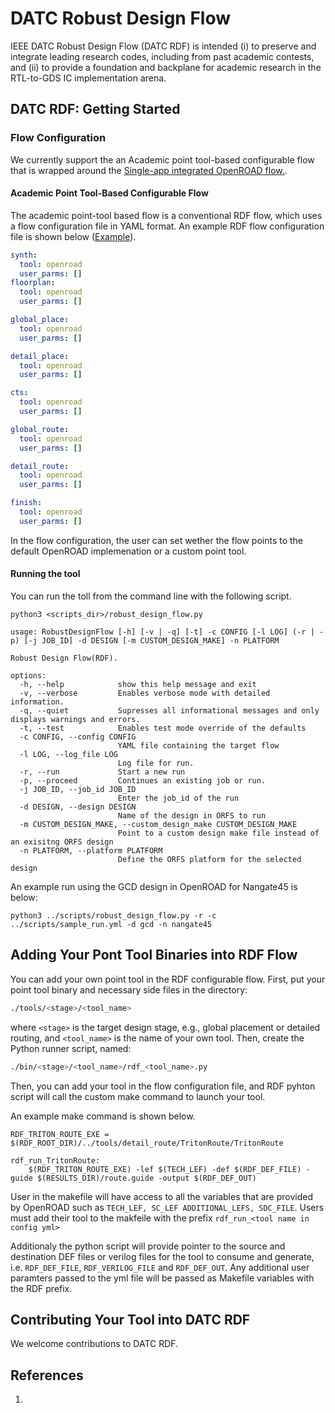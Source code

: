 DATC Robust Design Flow
===

IEEE DATC Robust Design Flow (DATC RDF) is intended (i) to preserve and integrate leading research codes, including from past academic contests, and (ii) to  provide a foundation and backplane for academic research in the RTL-to-GDS IC implementation arena.

DATC RDF: Getting Started
---

### Flow Configuration

We currently support the an Academic point tool-based configurable flow that is wrapped around the [Single-app integrated OpenROAD flow.](https://github.com/The-OpenROAD-Project/OpenROAD-flow-scripts).


#### Academic Point Tool-Based Configurable Flow

The academic point-tool based flow is a conventional RDF flow, which uses a flow configuration file in YAML format.
An example RDF flow configuration file is shown below ([Example](./scripts/sample_run.yml)).

```yaml
synth:
  tool: openroad
  user_parms: []
floorplan:
  tool: openroad
  user_parms: []

global_place:
  tool: openroad
  user_parms: []

detail_place:
  tool: openroad
  user_parms: []

cts:
  tool: openroad
  user_parms: []

global_route:
  tool: openroad
  user_parms: []

detail_route:
  tool: openroad
  user_parms: []

finish:
  tool: openroad
  user_parms: []
```

In the flow configuration, the user can set wether the flow points to the default OpenROAD implemenation or a custom point tool.

#### Running the tool

You can run the toll from the command line with the following script. 

```shell
python3 <scripts_dir>/robust_design_flow.py
```

```
usage: RobustDesignFlow [-h] [-v | -q] [-t] -c CONFIG [-l LOG] (-r | -p) [-j JOB_ID] -d DESIGN [-m CUSTOM_DESIGN_MAKE] -n PLATFORM

Robust Design Flow(RDF).

options:
  -h, --help            show this help message and exit
  -v, --verbose         Enables verbose mode with detailed information.
  -q, --quiet           Supresses all informational messages and only displays warnings and errors.
  -t, --test            Enables test mode override of the defaults
  -c CONFIG, --config CONFIG
                        YAML file containing the target flow
  -l LOG, --log_file LOG
                        Log file for run.
  -r, --run             Start a new run
  -p, --proceed         Continues an existing job or run.
  -j JOB_ID, --job_id JOB_ID
                        Enter the job_id of the run
  -d DESIGN, --design DESIGN
                        Name of the design in ORFS to run
  -m CUSTOM_DESIGN_MAKE, --custom_design_make CUSTOM_DESIGN_MAKE
                        Point to a custom design make file instead of an exisitng ORFS design
  -n PLATFORM, --platform PLATFORM
                        Define the ORFS platform for the selected design
```

An example run using the GCD design in OpenROAD for Nangate45 is below:

```shell
python3 ../scripts/robust_design_flow.py -r -c ../scripts/sample_run.yml -d gcd -n nangate45
```


Adding Your Pont Tool Binaries into RDF Flow
---

You can add your own point tool in the RDF configurable flow.
First, put your point tool binary and necessary side files in the directory:

```bash
./tools/<stage>/<tool_name>
```

where `<stage>` is the target design stage, e.g., global placement or detailed routing, and `<tool_name>` is the name of your own tool.
Then, create the Python runner script, named:

```bash
./bin/<stage>/<tool_name>/rdf_<tool_name>.py
```

Then, you can add your tool in the flow configuration file, and RDF pyhton script will call the custom make command to launch your tool.

An example make command is shown below.

```make
RDF_TRITON_ROUTE_EXE =  $(RDF_ROOT_DIR)/../tools/detail_route/TritonRoute/TritonRoute

rdf_run_TritonRoute:
	$(RDF_TRITON_ROUTE_EXE) -lef $(TECH_LEF) -def $(RDF_DEF_FILE) -guide $(RESULTS_DIR)/route.guide -output $(RDF_DEF_OUT)
```

User in the makefile will have access to all the variables that are provided by OpenROAD such as `TECH_LEF, SC_LEF ADDITIONAL_LEFS, SDC_FILE`. Users must add their tool to the makfeile with the prefix `rdf_run_<tool name in config yml>`

Additionaly the python script will provide pointer to the source and destination DEF files or verilog files for the tool to consume and generate, i.e. `RDF_DEF_FILE`, `RDF_VERILOG_FILE` and `RDF_DEF_OUT`. Any additional user paramters passed to the yml file will be passed as Makefile variables with the RDF prefix. 


Contributing Your Tool into DATC RDF
---

We welcome contributions to DATC RDF.

References
---
1.
